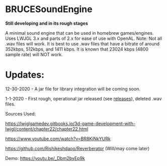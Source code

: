 # BRUCESoundEngine #
 **Still developing and in its rough stages**
 
  A minimal sound engine that can be used in homebrew games/engines. Uses LWJGL 3.x and parts of 2.x for ease of use with OpenAL.
  Note: Not all .wav files will work. It is best to use .wav files that have a bitrate of around 352kbps, 512kbps, and 1411 kbps. It is known that
  23024 kbps (4800 sample rate) will NOT work.

# Updates:

  12-30-2020 - A jar file for library integration will be coming soon.
  
  1-1-2020 - First rough, operational jar released (see [releases](https://github.com/Sciguy1/BRUCESoundEngine/releases)), deleted .wav files.
  

Sources Used:

https://lwjglgamedev.gitbooks.io/3d-game-development-with-lwjgl/content/chapter22/chapter22.html

https://www.youtube.com/watch?v=BR8KjNkYURk

https://github.com/Rishikeshdaoo/Reverberator (Will/may come later)


Demo: 
https://youtu.be/_Dbm2bvEp9k
